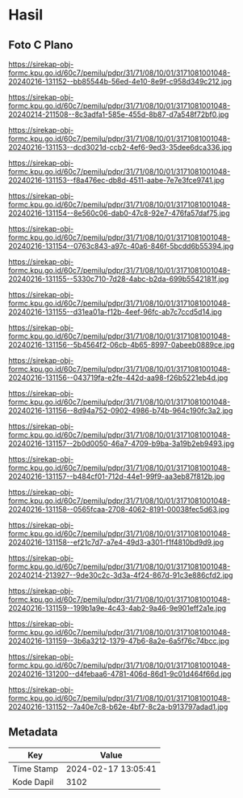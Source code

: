 # Hasil

## Foto C Plano

https://sirekap-obj-formc.kpu.go.id/60c7/pemilu/pdpr/31/71/08/10/01/3171081001048-20240216-131152--bb85544b-56ed-4e10-8e9f-c958d349c212.jpg

https://sirekap-obj-formc.kpu.go.id/60c7/pemilu/pdpr/31/71/08/10/01/3171081001048-20240214-211508--8c3adfa1-585e-455d-8b87-d7a548f72bf0.jpg

https://sirekap-obj-formc.kpu.go.id/60c7/pemilu/pdpr/31/71/08/10/01/3171081001048-20240216-131153--dcd3021d-ccb2-4ef6-9ed3-35dee6dca336.jpg

https://sirekap-obj-formc.kpu.go.id/60c7/pemilu/pdpr/31/71/08/10/01/3171081001048-20240216-131153--f8a476ec-db8d-4511-aabe-7e7e3fce9741.jpg

https://sirekap-obj-formc.kpu.go.id/60c7/pemilu/pdpr/31/71/08/10/01/3171081001048-20240216-131154--8e560c06-dab0-47c8-92e7-476fa57daf75.jpg

https://sirekap-obj-formc.kpu.go.id/60c7/pemilu/pdpr/31/71/08/10/01/3171081001048-20240216-131154--0763c843-a97c-40a6-846f-5bcdd6b55394.jpg

https://sirekap-obj-formc.kpu.go.id/60c7/pemilu/pdpr/31/71/08/10/01/3171081001048-20240216-131155--5330c710-7d28-4abc-b2da-699b5542181f.jpg

https://sirekap-obj-formc.kpu.go.id/60c7/pemilu/pdpr/31/71/08/10/01/3171081001048-20240216-131155--d31ea01a-f12b-4eef-96fc-ab7c7ccd5d14.jpg

https://sirekap-obj-formc.kpu.go.id/60c7/pemilu/pdpr/31/71/08/10/01/3171081001048-20240216-131156--5b4564f2-06cb-4b65-8997-0abeeb0889ce.jpg

https://sirekap-obj-formc.kpu.go.id/60c7/pemilu/pdpr/31/71/08/10/01/3171081001048-20240216-131156--043719fa-e2fe-442d-aa98-f26b5221eb4d.jpg

https://sirekap-obj-formc.kpu.go.id/60c7/pemilu/pdpr/31/71/08/10/01/3171081001048-20240216-131156--8d94a752-0902-4986-b74b-964c190fc3a2.jpg

https://sirekap-obj-formc.kpu.go.id/60c7/pemilu/pdpr/31/71/08/10/01/3171081001048-20240216-131157--2b0d0050-46a7-4709-b9ba-3a19b2eb9493.jpg

https://sirekap-obj-formc.kpu.go.id/60c7/pemilu/pdpr/31/71/08/10/01/3171081001048-20240216-131157--b484cf01-712d-44e1-99f9-aa3eb87f812b.jpg

https://sirekap-obj-formc.kpu.go.id/60c7/pemilu/pdpr/31/71/08/10/01/3171081001048-20240216-131158--0565fcaa-2708-4062-8191-00038fec5d63.jpg

https://sirekap-obj-formc.kpu.go.id/60c7/pemilu/pdpr/31/71/08/10/01/3171081001048-20240216-131158--ef21c7d7-a7e4-49d3-a301-f1f4810bd9d9.jpg

https://sirekap-obj-formc.kpu.go.id/60c7/pemilu/pdpr/31/71/08/10/01/3171081001048-20240214-213927--9de30c2c-3d3a-4f24-867d-91c3e886cfd2.jpg

https://sirekap-obj-formc.kpu.go.id/60c7/pemilu/pdpr/31/71/08/10/01/3171081001048-20240216-131159--199b1a9e-4c43-4ab2-9a46-9e901eff2a1e.jpg

https://sirekap-obj-formc.kpu.go.id/60c7/pemilu/pdpr/31/71/08/10/01/3171081001048-20240216-131159--3b6a3212-1379-47b6-8a2e-6a5f76c74bcc.jpg

https://sirekap-obj-formc.kpu.go.id/60c7/pemilu/pdpr/31/71/08/10/01/3171081001048-20240216-131200--d4febaa6-4781-406d-86d1-9c01d464f66d.jpg

https://sirekap-obj-formc.kpu.go.id/60c7/pemilu/pdpr/31/71/08/10/01/3171081001048-20240216-131152--7a40e7c8-b62e-4bf7-8c2a-b913797adad1.jpg


## Metadata

| Key        | Value               |
| ---------- | ------------------- |
| Time Stamp | 2024-02-17 13:05:41 |
| Kode Dapil | 3102                |



